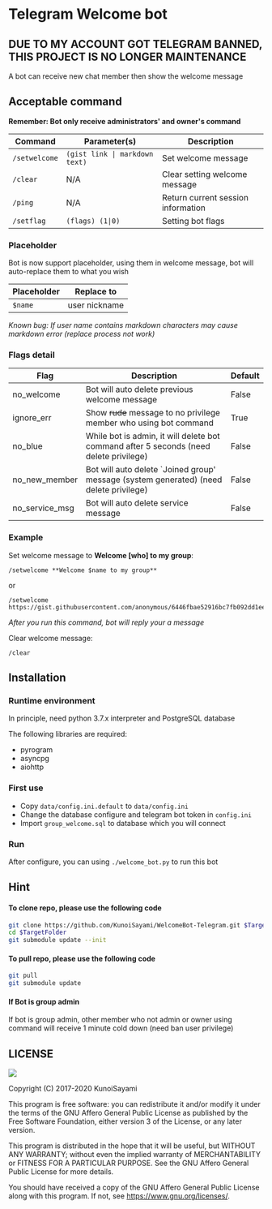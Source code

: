 # Telegram Welcome bot

## DUE TO MY ACCOUNT GOT TELEGRAM BANNED, THIS PROJECT IS NO LONGER MAINTENANCE

A bot can receive new chat member then show the welcome message

## Acceptable command

**Remember: Bot only receive administrators' and owner's command**

Command | Parameter(s) | Description
----|----|---
`/setwelcome` | `(gist link \| markdown text)` | Set welcome message
`/clear` | N/A | Clear setting welcome message
`/ping` | N/A | Return current session information
`/setflag ` | `(flags) (1\|0)` | Setting bot flags
<!--
`/poem` | N/A | Read poetry (TBD)
-->
### Placeholder

Bot is now support placeholder, using them in welcome message, 
bot will auto-replace them to what you wish

Placeholder | Replace to
---|----
`$name` | user nickname

_Known bug: If user name contains markdown characters may cause markdown error (replace process not work)_

### Flags detail

Flag | Description | Default
---|----|---
no_welcome | Bot will auto delete previous welcome message | False
ignore_err | Show ~~rude~~ message to no privilege member who using bot command | True
no_blue | While bot is admin, it will delete bot command after 5 seconds (need delete privilege) | False 
no_new_member | Bot will auto delete \`Joined group' message (system generated) (need delete privilege) | False
no_service_msg | Bot will auto delete service message | False
<!--
poemable | Switch enable poem function for this group | False
-->

### Example

Set welcome message to **Welcome \[who\] to my group**:
```
/setwelcome **Welcome $name to my group**
```
or
```
/setwelcome https://gist.githubusercontent.com/anonymous/6446fbae52916bc7fb092dd1ee3f8483/raw/4ad5231d5e2a68458e117db9bed97407dfe6f47b/welcomemsg
```

_After you run this command, bot will reply your a message_

Clear welcome message:
```
/clear
```
## Installation

### Runtime environment

In principle, need python 3.7.x interpreter and PostgreSQL database

The following libraries are required:

* pyrogram
* asyncpg
* aiohttp

### First use

* Copy `data/config.ini.default` to `data/config.ini`
* Change the database configure and telegram bot token in `config.ini`
* Import `group_welcome.sql` to database which you will connect

### Run

After configure, you can using `./welcome_bot.py` to run this bot

## Hint

#### To clone repo, please use the following code

```bash
git clone https://github.com/KunoiSayami/WelcomeBot-Telegram.git $TargetFolder
cd $TargetFolder
git submodule update --init
```

#### To pull repo, please use the following code

```bash
git pull
git submodule update
```

#### If Bot is group admin
If bot is group admin, other member who not admin or owner using command will receive
1 minute cold down (need ban user privilege)

## LICENSE

[![](https://www.gnu.org/graphics/agplv3-155x51.png)](https://www.gnu.org/licenses/agpl-3.0.txt)
   
Copyright (C) 2017-2020 KunoiSayami

This program is free software: you can redistribute it and/or modify it under the terms of the GNU Affero General Public License as published by the Free Software Foundation, either version 3 of the License, or any later version.

This program is distributed in the hope that it will be useful, but WITHOUT ANY WARRANTY; without even the implied warranty of MERCHANTABILITY or FITNESS FOR A PARTICULAR PURPOSE. See the GNU Affero General Public License for more details.

You should have received a copy of the GNU Affero General Public License along with this program. If not, see <https://www.gnu.org/licenses/>.
